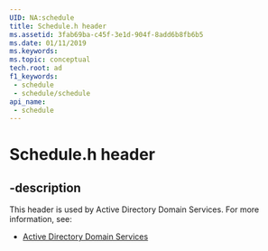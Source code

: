 ```yaml
---
UID: NA:schedule
title: Schedule.h header
ms.assetid: 3fab69ba-c45f-3e1d-904f-8add6b8fb6b5
ms.date: 01/11/2019
ms.keywords: 
ms.topic: conceptual
tech.root: ad
f1_keywords:
 - schedule
 - schedule/schedule
api_name:
 - schedule
---
```


# Schedule.h header


## -description

This header is used by Active Directory Domain Services. For more information, see:

- [Active Directory Domain Services](../_ad/index.md)

